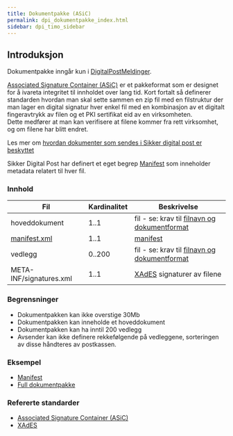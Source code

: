 ```yaml
---
title: Dokumentpakke (ASiC)
permalink: dpi_dokumentpakke_index.html
sidebar: dpi_timo_sidebar
---
```


<!-- ![](/images/dpi/underarbeide.png) -->

## Introduksjon

Dokumentpakke inngår kun i
[DigitalPostMeldinger](../../meldinger/DigitalPostMelding.md).

[Associated Signature Container
(ASiC)](http://www.etsi.org/deliver/etsi_ts/102900_102999/102918/01.03.01_60/ts_102918v010301p.pdf)
er et pakkeformat som er designet for å ivareta integritet til innholdet
over lang tid. Kort fortalt så definerer standarden hvordan man skal
sette sammen en zip fil med en filstruktur der man lager en digital
signatur hver enkel fil med en kombinasjon av et digitalt fingeravtrykk
av filen og et PKI sertifikat eid av en virksomheten.  
Dette medfører at man kan verifisere at filene kommer fra rett
virksomhet, og om filene har blitt endret.

Les mer om [hvordan dokumenter som sendes i Sikker digital post er
beskyttet](sikkerhet_index.html)

Sikker Digital Post har definert et eget begrep [Manifest](feed.xml) som
inneholder metadata relatert til hver fil.

### Innhold

| Fil                      | Kardinalitet | Beskrivelse                                                                                                                      |
| ------------------------ | ------------ | -------------------------------------------------------------------------------------------------------------------------------- |
| hoveddokument            | 1..1         | fil - se: krav til [filnavn og dokumentformat](dokumentformat_index.html)                                                               |
| [manifest.xml](Manifest.md) | 1..1         | [manifest](Manifest.md)                                                                                                             |
| vedlegg                  | 0..200       | fil - se: krav til [filnavn og dokumentformat](dokumentformat_index.html)                                                               |
| META-INF/signatures.xml  | 1..1         | [XAdES](http://www.etsi.org/deliver/etsi_ts%5C101900_101999%5C101903%5C01.04.02_60%5Cts_101903v010402p.pdf) signaturer av filene |

### Begrensninger

  - Dokumentpakken kan ikke overstige 30Mb
  - Dokumentpakken kan inneholde et hoveddokument
  - Dokumentpakken kan ha inntil 200 vedlegg
  - Avsender kan ikke definere rekkefølgende på vedleggene, sorteringen
    av disse håndteres av postkassen.

### Eksempel

  - [Manifest](../../eksempler/sdpManifest.xml)
  - [Full dokumentpakke](../../eksempler/post.asice.zip)

### Refererte standarder

  - [Associated Signature Container
    (ASiC)](http://www.etsi.org/deliver/etsi_ts/102900_102999/102918/01.03.01_60/ts_102918v010301p.pdf)
  - [XAdES](http://www.etsi.org/deliver/etsi_ts%5C101900_101999%5C101903%5C01.04.02_60%5Cts_101903v010402p.pdf)
